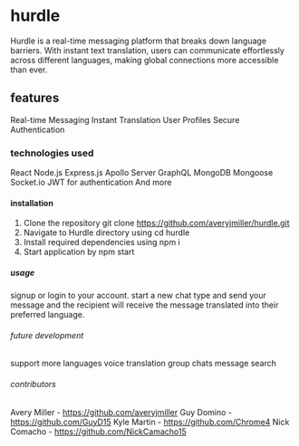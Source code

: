 # hurdle
Hurdle is a real-time messaging platform that breaks down language barriers. With instant text translation, users can communicate effortlessly across different languages, making global connections more accessible than ever.

## features
Real-time Messaging
Instant Translation
User Profiles
Secure Authentication

### technologies used
React
Node.js
Express.js
Apollo Server
GraphQL
MongoDB
Mongoose
Socket.io
JWT for authentication
And more

#### installation
1. Clone the repository git clone https://github.com/averyjmiller/hurdle.git
2. Navigate to Hurdle directory using cd hurdle
3. Install required dependencies using npm i
4. Start application by npm start

##### usage
signup or login to your account.
start a new chat
type and send your message and the recipient will receive the message translated into their preferred language.

###### future development
support more languages
voice translation
group chats
message search

###### contributors
Avery Miller - https://github.com/averyjmiller
Guy Domino - https://github.com/GuyD15
Kyle Martin - https://github.com/Chrome4
Nick Comacho - https://github.com/NickCamacho15